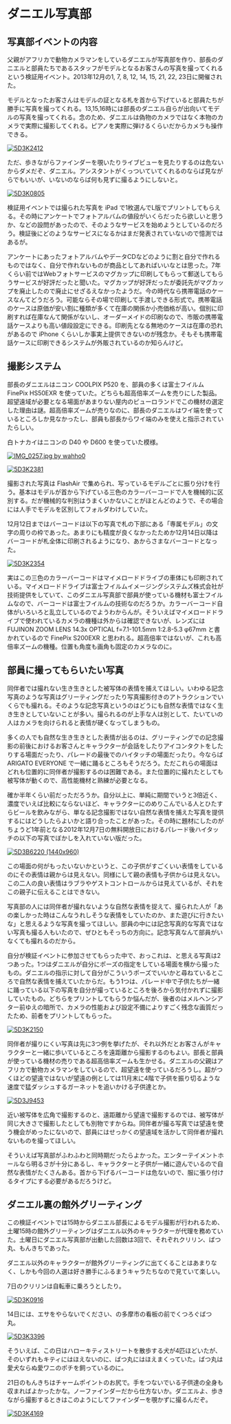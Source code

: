 ﻿ダニエル写真部
==============

写真部イベントの内容
--------------------

父親がアフリカで動物カメラマンをしているダニエルが写真部を作り、部長のダニエルと部員たちであるスタッフがモデルとなるお客さんの写真を撮ってくれるという検証用イベント。2013年12月の1, 7, 8, 12, 14, 15, 21, 22, 23日に開催された。

モデルとなったお客さんはモデルの証となる札を首から下げていると部員たちが勝手に写真を撮ってくれる。13,15,16時には部長のダニエル自らが出向いてモデルの写真を撮ってくれる。念のため、ダニエルは偽物のカメラではなく本物のカメラで実際に撮影してくれる。ピアノを実際に弾けるくらいだからカメラも操作できる。

[![5D3K2412](http://farm4.staticflickr.com/3818/11353884364_7ce5088b9f.jpg)](http://www.flickr.com/photos/ohtake_tomohiro/11353884364/)

ただ、歩きながらファインダーを覗いたりライブビューを見たりするのは危ないからダメだぞ、ダニエル。アシスタントがくっついていてくれるのならば見ながらでもいいが、いないのならば何も見ずに撮るようにしないと。

[![5D3K0805](http://farm8.staticflickr.com/7399/11267914526_de53ebe1f8.jpg)](http://www.flickr.com/photos/ohtake_tomohiro/11267914526/)

検証用イベントでは撮られた写真を iPad で1枚選んでL版でプリントしてもらえる。その時にアンケートでフォトアルバムの値段がいくらだったら欲しいと思うか、などの設問があったので、そのようなサービスを始めようとしているのだろう。検証後にどのようなサービスになるかはまだ発表されていないので憶測ではあるが。

アンケートにあったフォトアルバムやデータCDなどのように割と自分で作れるものではなく、自分で作れないものが商品としてあればいいなとは思った。7年くらい前ではWebフォトサービスのマグカップに印刷してもらって郵送してもらうサービスが好評だったと聞いた。マグカップが好評だったが委託先がマグカップを廃止したので廃止にせざるえなかったようだ。今の時代なら携帯電話のケースなんてどうだろう。可能ならその場で印刷して手渡しできる形式で。携帯電話のケースは原価が安い割に種類が多くて在庫の関係か小売価格が高い。個別に印刷すれば在庫なんて関係がないし、オーダーメイドの印刷なので、市販の携帯電話ケースよりも高い値段設定にできる。印刷先となる無地のケースは在庫の恐れがあるので iPhone くらいしか事実上提供できないのが残念か。そもそも携帯電話ケースに印刷できるシステムが外販されているのか知らんけど。

撮影システム
------------

部長のダニエルはニコン COOLPIX P520 を、部員の多くは富士フイルム FinePix HS50EXR を使っていた。どちらも超高倍率ズームを売りにした製品。超望遠域が必要となる場面があまりない屋内のピューロランドでこの機材の選定した理由は謎。超高倍率ズームが売りなのに、部長のダニエルはワイ端を使っているところしか見なかったし、部員も部長からワイ端のみを使えと指示されていたらしい。

白トナカイはニコンの D40 や D600 を使っていた模様。

[![IMG_0257.jpg by wahho0](http://farm6.staticflickr.com/5539/11152848313_0403b76556.jpg)](http://www.flickr.com/photos/wahho/11152848313/)

[![5D3K2381](http://farm8.staticflickr.com/7336/11353943803_1ba0c8b06a.jpg)](http://www.flickr.com/photos/ohtake_tomohiro/11353943803/)

撮影された写真は FlashAir で集められ、写っているモデルごとに振り分けを行う。基本はモデルが首から下げている三色のカラーバーコードで人を機械的に区別する。だが機械的な判別はうまくいかないことがほとんどのようで、その場合には人手でモデルを区別してフォルダわけしていた。

12月12日まではバーコードは以下の写真で札の下部にある「専属モデル」の文字の周りの枠であった。あまりにも精度が良くなかったためか12月14日以降はバーコードが札全体に印刷されるようになり、あからさまなバーコードとなった。

[![5D3K2354](http://farm8.staticflickr.com/7393/11353946403_4c475d88b7.jpg)](http://www.flickr.com/photos/ohtake_tomohiro/11353946403/)

実はこの三色のカラーバーコードはマイメロードドライブの車体にも印刷されている。マイメロードドライブは富士フイルムイメージングシステムズ株式会社が技術提供をしていて、このダニエル写真部で部員が使っている機材も富士フイルムなので、バーコードは富士フイルムの技術なのだろうか。カラーバーコード自体がいろいろと乱立しているのでようわからんが。そういえばマイメロードドライブで使われているカメラの機種は外からは確認できないが、レンズには FUJINON ZOOM LENS 14.3x OPTICAL f=7.1-101.5mm 1:2.8-5.3 φ67mm と書かれているので FinePix S200EXR と思われる。超高倍率ではないが、これも高倍率ズームの機種。位置も角度も画角も固定のカメラなのに。

部員に撮ってもらいたい写真
--------------------------

同伴者では撮れない生き生きとした被写体の表情を捕えてほしい。いわゆる記念写真のような写真はグリーティングだったり写真撮影付きのアトラクションでいくらでも撮れる。そのような記念写真というのはどうにも自然な表情ではなく生き生きとしていないことが多い。撮られるのが上手な人は別として、たいていの人はカメラを向けられると表情が硬くなってしまうもの。

多くの人でも自然な生き生きとした表情が出るのは、グリーティングでの記念撮影の前後におけるお客さんとキャラクターが会話をしたりアイコンタクトをしたりする場面だったり、パレードの最後でのハイタッチの場面だったり。今ならば ARIGATO EVERYONE で一緒に踊るところもそうだろう。ただこれらの場面はどれも位置的に同伴者が撮影するのは困難である。また位置的に撮れたとしても被写体が動くので、高性能機材と熟練が必要となる。

確か半年くらい前だっただろうか。自分以上に、単純に期間でいうと3倍近く、濃度でいえば比較にならないほど、キャラクターにのめりこんでいる人とひたすらビールを飲みながら、単なる記念撮影ではない自然な表情を捕えた写真を提供するにはどうしたらよいかと語り合ったことがあった。その時に題材にしたのがちょうど1年前となる2012年12月7日の無料開放日におけるパレード後ハイタッチの以下の写真でぼかしを入れていない版だった。

[![5D3B6220 (1440x960)](https://lh4.googleusercontent.com/-TdyTuOf3RZI/UMKheTTImaI/AAAAAAAAF2E/3nUDV5k4Kro/s500/5D3B6220%2520%25281440x960%2529.jpg)](https://picasaweb.google.com/lh/photo/GgC4-AA4gWgo16XDyPa4ytMTjNZETYmyPJy0liipFm0?feat=embedwebsite)

この場面の何がもったいないかというと、この子供がすごくいい表情をしているのにその表情は親からは見えない。同様にして親の表情も子供からは見えない。この二人の良い表情はラブラやゲストコントロールからは見えているが、それをこの親子に伝えることはできない。

写真部の人には同伴者が撮れないような自然な表情を捉えて、撮られた人が「あの楽しかった時はこんなうれしそうな表情をしていたのか、また遊びに行きたいな」と思えるような写真を撮ってほしい。部員の中には記念写真的な写真ではない写真も撮る人もいたので、ぜひともそっちの方向に。記念写真なんて部員がいなくても撮れるのだから。

自分が検証イベントに参加させてもらった中で、おっこれは、と思える写真は2つあった。1つはダニエルが自分にポーズの指定をしている場面を横から撮ったもの。ダニエルの指示に対して自分がこういうポーズでいいかと尋ねているところで自然な表情を捕えていたからだ。もう1つは、パレード中で子供たちが一緒に踊っている以下の写真を自分が撮っているところを後ろから気付かれずに撮影していたもの。どちらをプリントしてもらうか悩んだが、後者のはメルヘンシアター前ゆえの暗所で、カメラの性能および設定不備によりすごく残念な画質だったため、前者をプリントしてもらった。

[![5D3K2150](http://farm8.staticflickr.com/7315/11353858116_bca3f2dabf.jpg)](http://www.flickr.com/photos/ohtake_tomohiro/11353858116/)

同伴者が撮りにくい写真は先に3つ例を挙げたが、それ以外だとお客さんがキャラクターと一緒に歩いているところを遠距離から撮影するのもよい。部長と部員が使っている機材の売りである超高倍率ズームも生かせる。ダニエルの父親はアフリカで動物カメラマンをしているので、超望遠を使っているだろうし。超がつくほどの望遠ではないが望遠の例としては11月末に4階で子供を振り切るような速度で猛ダッシュするガーネットを追いかける子供達とか。

[![5D3J9453](http://farm6.staticflickr.com/5519/11150820894_039753f6bb.jpg)](http://www.flickr.com/photos/ohtake_tomohiro/11150820894/)

近い被写体を広角で撮影するのと、遠距離から望遠で撮影するのでは、被写体が同じ大きさで撮影したとしても別物ですからね。同伴者が撮る写真では望遠を使う機会がめったにないので、部員にはせっかくの望遠域を活かして同伴者が撮れないものを撮ってほしい。

そういえば写真部がふわふわと同時期だったらよかった。エンターテイメントホールなら明るさが十分にあるし、キャラクターと子供が一緒に遊んでいるので自然な表情がたくさんある。首から下げるバーコードは危ないので、服に張り付けるタイプにする必要があるだろうけど。

ダニエル裏の館外グリーティング
------------------------------

この検証イベントでは15時からダニエル部長によるモデル撮影が行われるため、土曜15時の館外グリーティングはダニエル以外のキャラクターが代理を務めていた。土曜日にダニエル写真部が出動した回数は3回で、それぞれクリリン、ばつ丸、もんきちであった。

ダニエル以外のキャラクターが館外グリーティングに出てくることはあまりなく、しかも今回の人選は好き勝手にふるまうキャラたちなので見ていて楽しい。

7日のクリリンは自転車に乗ろうとしたり。

[![5D3K0916](http://farm6.staticflickr.com/5485/11267975373_557e61af64.jpg)](http://www.flickr.com/photos/ohtake_tomohiro/11267975373/)

14日には、エサをやらないでください、の多摩市の看板の前でくつろぐばつ丸。

[![5D3K3396](http://farm4.staticflickr.com/3727/11377200116_5c77312515.jpg)](http://www.flickr.com/photos/ohtake_tomohiro/11377200116/)

そういえば、この日はハローキティストリートを散歩する犬が4匹ほどいたが、そのいずれもキティにはほえないのに、ばつ丸にはほえまくっていた。ばつ丸は愛犬ならぬ愛ワニのポチを飼っているのに。

21日のもんきちはチャームポイントのお尻で。手をつないでいる子供達の全身も収まればよかったかな。ノーファインダーだから仕方ないか。ダニエルよ、歩きながら撮影するときはこのようにしてファインダーを覗かずに撮るんだぞ。

[![5D3K4169](http://farm4.staticflickr.com/3717/11486583234_906887a989.jpg)](http://www.flickr.com/photos/ohtake_tomohiro/11486583234/)


